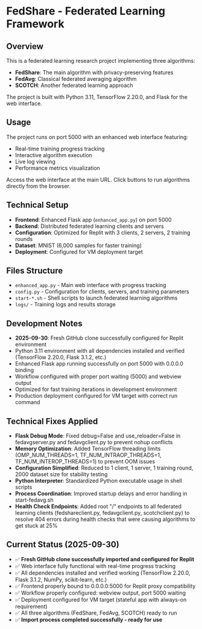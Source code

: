 # FedShare - Federated Learning Framework

## Overview
This is a federated learning research project implementing three algorithms:
- **FedShare**: The main algorithm with privacy-preserving features
- **FedAvg**: Classical federated averaging algorithm  
- **SCOTCH**: Another federated learning approach

The project is built with Python 3.11, TensorFlow 2.20.0, and Flask for the web interface.

## Usage
The project runs on port 5000 with an enhanced web interface featuring:
- Real-time training progress tracking
- Interactive algorithm execution
- Live log viewing
- Performance metrics visualization

Access the web interface at the main URL. Click buttons to run algorithms directly from the browser.

## Technical Setup
- **Frontend**: Enhanced Flask app (`enhanced_app.py`) on port 5000
- **Backend**: Distributed federated learning clients and servers
- **Configuration**: Optimized for Replit with 3 clients, 2 servers, 2 training rounds
- **Dataset**: MNIST (6,000 samples for faster training)
- **Deployment**: Configured for VM deployment target

## Files Structure
- `enhanced_app.py` - Main web interface with progress tracking
- `config.py` - Configuration for clients, servers, and training parameters
- `start-*.sh` - Shell scripts to launch federated learning algorithms
- `logs/` - Training logs and results storage

## Development Notes  
- **2025-09-30**: Fresh GitHub clone successfully configured for Replit environment
- Python 3.11 environment with all dependencies installed and verified (TensorFlow 2.20.0, Flask 3.1.2, etc.)
- Enhanced Flask app running successfully on port 5000 with 0.0.0.0 binding
- Workflow configured with proper port waiting (5000) and webview output
- Optimized for fast training iterations in development environment
- Production deployment configured for VM target with correct run command

## Technical Fixes Applied
- **Flask Debug Mode**: Fixed debug=False and use_reloader=False in fedavgserver.py and fedavgclient.py to prevent nohup conflicts
- **Memory Optimization**: Added TensorFlow threading limits (OMP_NUM_THREADS=1, TF_NUM_INTRAOP_THREADS=1, TF_NUM_INTEROP_THREADS=1) to prevent OOM issues
- **Configuration Simplified**: Reduced to 1 client, 1 server, 1 training round, 2000 dataset size for stability testing
- **Python Interpreter**: Standardized Python executable usage in shell scripts
- **Process Coordination**: Improved startup delays and error handling in start-fedavg.sh
- **Health Check Endpoints**: Added root "/" endpoints to all federated learning clients (fedshareclient.py, fedavgclient.py, scotchclient.py) to resolve 404 errors during health checks that were causing algorithms to get stuck at 25%

## Current Status (2025-09-30)
- ✅ **Fresh GitHub clone successfully imported and configured for Replit**
- ✅ Web interface fully functional with real-time progress tracking
- ✅ All dependencies installed and verified working (TensorFlow 2.20.0, Flask 3.1.2, NumPy, scikit-learn, etc.)
- ✅ Frontend properly bound to 0.0.0.0:5000 for Replit proxy compatibility  
- ✅ Workflow properly configured: webview output, port 5000 waiting
- ✅ Deployment configured for VM target (stateful app with always-on requirement)
- ✅ All three algorithms (FedShare, FedAvg, SCOTCH) ready to run
- ✅ **Import process completed successfully - ready for use**
